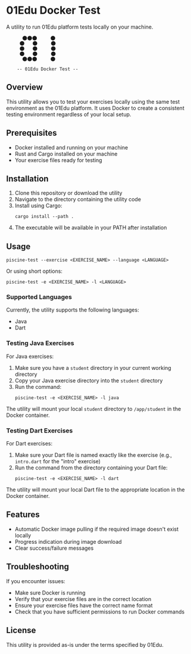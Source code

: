 # 01Edu Docker Test

A utility to run 01Edu platform tests locally on your machine.

```
      ⬤⬤⬤     ⬤  
     ⬤   ⬤     ⬤  
     ⬤   ⬤     ⬤  
     ⬤   ⬤     ⬤  
      ⬤⬤⬤     ⬤  

    -- 01Edu Docker Test --
```

## Overview

This utility allows you to test your exercises locally using the same test environment as the 01Edu platform. It uses Docker to create a consistent testing environment regardless of your local setup.

## Prerequisites

- Docker installed and running on your machine
- Rust and Cargo installed on your machine
- Your exercise files ready for testing

## Installation

1. Clone this repository or download the utility
2. Navigate to the directory containing the utility code
3. Install using Cargo:
   ```
   cargo install --path .
   ```
4. The executable will be available in your PATH after installation

## Usage

```
piscine-test --exercise <EXERCISE_NAME> --language <LANGUAGE>
```

Or using short options:

```
piscine-test -e <EXERCISE_NAME> -l <LANGUAGE>
```

### Supported Languages

Currently, the utility supports the following languages:

- Java
- Dart

### Testing Java Exercises

For Java exercises:

1. Make sure you have a `student` directory in your current working directory
2. Copy your Java exercise directory into the `student` directory
3. Run the command:
   ```
   piscine-test -e <EXERCISE_NAME> -l java
   ```

The utility will mount your local `student` directory to `/app/student` in the Docker container.

### Testing Dart Exercises

For Dart exercises:

1. Make sure your Dart file is named exactly like the exercise (e.g., `intro.dart` for the "intro" exercise)
2. Run the command from the directory containing your Dart file:
   ```
   piscine-test -e <EXERCISE_NAME> -l dart
   ```

The utility will mount your local Dart file to the appropriate location in the Docker container.

## Features

- Automatic Docker image pulling if the required image doesn't exist locally
- Progress indication during image download
- Clear success/failure messages

## Troubleshooting

If you encounter issues:

- Make sure Docker is running
- Verify that your exercise files are in the correct location
- Ensure your exercise files have the correct name format
- Check that you have sufficient permissions to run Docker commands

## License

This utility is provided as-is under the terms specified by 01Edu.